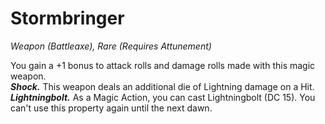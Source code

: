 # Stormbringer
*Weapon (Battleaxe), Rare (Requires Attunement)*

You gain a +1 bonus to attack rolls and damage rolls made with this magic weapon.  
***Shock.*** This weapon deals an additional die of Lightning damage on a Hit.  
***Lightningbolt.*** As a Magic Action, you can cast Lightningbolt (DC 15). You can't use this property again until the next dawn.